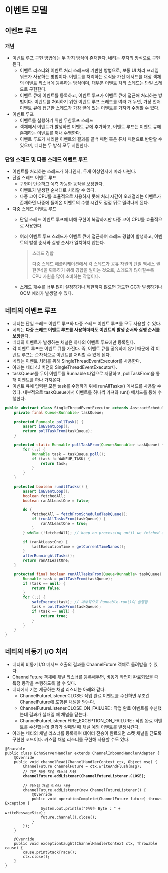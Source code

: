 # 이벤트 모델

## 이벤트 루프

### 개념

* 이벤트 루프 구현 방법에는 두 가지 방식이 존재한다. 네티는 후자의 방식으로 구현된다.
  * 이벤트 리스너와 이벤트 처리 스레드에 기반한 방법으로, 보통 UI 처리 프레임워크가 사용하는 방법이다. 이벤트를 처리하는 로직을 가진 메서드를 대상 객체의 이벤트 리스너에 등록하는 방식이며, 대부분 이벤트 처리 스레드는 단일 스레드로 구현한다.
  * 이벤트 큐에 이벤트를 등록하고, 이벤트 루프가 이벤트 큐에 접근해 처리하는 방법이다. 이벤트를 처리하기 위한 이벤트 루프 스레드를 여러 개 두면, 가장 먼저 이벤트 큐에 접근한 스레드가 가장 앞에 있는 이벤트를 가져와 수행할 수 있다.
* 이벤트 루프
  * 이벤트를 실행하기 위한 무한루프 스레드
  * 객체에서 이벤트가 발생하면 이벤트 큐에 추가하고, 이벤트 루프는 이벤트 큐에 존재하는 이벤트를 꺼내 수행한다.
  * 이벤트 루프가 처리한 이벤트의 결과를 콜백 패턴 혹은 퓨처 패턴으로 반환할 수 있으며, 네티는 두 방식 모두 지원한다.

### 단일 스레드 및 다중 스레드 이벤트 루프

* 이벤트를 처리하는 스레드가 하나인지, 두개 이상인지에 따라 나뉜다.
* 단일 스레드 이벤트 루프
  * 구현이 단순하고 예측 가능한 동작을 보장한다.
  * 이벤트가 발생한 순서대로 처리할 수 있다.
  * 다중 코어 CPU를 효율적으로 사용하지 못해 처리 시간이 오래걸리는 이벤트가 존재하면 나중에 들어온 이벤트의 수행 시간도 점점 뒤로 밀려나게 된다.
* 다중 스레드 이벤트 루프
  * 단일 스레드 이벤트 루프에 비해 구현이 복잡하지만 다중 코어 CPU를 효율적으로 사용한다.
  *   여러 이벤트 루프 스레드가 이벤트 큐에 접근하여 스레드 경합이 발생하고, 이벤트의 발생 순서와 실행 순서가 일치하지 않는다.

      > 스레드 경합
      >
      > 다중 스레드 애플리케이션에서 각 스레드가 공유 자원의 단일 액세스 권한(락)을 획득하기 위해 경합을 벌이는 것으로, 스레드가 많아질수록 CPU 자원을 많이 소비하는 작업이다.
  * 스레드 개수를 너무 많이 설정하거나 제한하지 않으면 과도한 GC가 발생하거나 OOM 에러가 발생할 수 있다.

## 네티의 이벤트 루프

* 네티는 단일 스레드 이벤트 루프와 다중 스레드 이벤트 루프를 모두 사용할 수 있다.
* 네티는 **다중 스레드 이벤트 루프를 사용하더라도 이벤트의 발생 순서와 실행 순서를 보장**한다.
* 네티의 이벤트가 발생하는 채널은 하나의 이벤트 루프에만 등록된다.&#x20;
* 각 이벤트 루프는 이벤트 큐를 가진다. 즉, 이벤트 큐를 공유하지 않기 때문에 각 이벤트 루프는 순차적으로 이벤트를 처리할 수 있게 된다.
* 네티는 이벤트 처리를 위해 SingleThreadEventExecutor를 사용한다.
* 아래는 네티 4.1 버전의 SingleThreadEventExecutor다.&#x20;
* taskQueue를 두어 이벤트를 Runnable 타입으로 저장하고, pollTaskFrom을 통해 이벤트를 하나 가져온다.
* 이벤트 큐에 입력된 모든 task를 수행하기 위해 runAllTasks() 메서드를 사용할 수 있다. 내부적으로 taskQueue에서 이벤트를 하나씩 가져와 run() 메서드를 통해 수행한다.

```java
public abstract class SingleThreadEventExecutor extends AbstractScheduledEventExecutor implements OrderedEventExecutor {
    private final Queue<Runnable> taskQueue;
    
    protected Runnable pollTask() {
        assert inEventLoop();
        return pollTaskFrom(taskQueue);
    }

    protected static Runnable pollTaskFrom(Queue<Runnable> taskQueue) {
        for (;;) {
            Runnable task = taskQueue.poll();
            if (task != WAKEUP_TASK) {
                return task;
            }
        }
    }
    
    protected boolean runAllTasks() {
        assert inEventLoop();
        boolean fetchedAll;
        boolean ranAtLeastOne = false;

        do {
            fetchedAll = fetchFromScheduledTaskQueue();
            if (runAllTasksFrom(taskQueue)) {
                ranAtLeastOne = true;
            }
        } while (!fetchedAll); // keep on processing until we fetched all scheduled tasks.

        if (ranAtLeastOne) {
            lastExecutionTime = getCurrentTimeNanos();
        }
        afterRunningAllTasks();
        return ranAtLeastOne;
    }

    protected final boolean runAllTasksFrom(Queue<Runnable> taskQueue) {
        Runnable task = pollTaskFrom(taskQueue);
        if (task == null) {
            return false;
        }
        for (;;) {
            safeExecute(task); // 내부적으로 Runnable.run()이 실행됨
            task = pollTaskFrom(taskQueue);
            if (task == null) {
                return true;
            }
        }
    }
}
```

## 네티의 비동기 I/O 처리

* 네티의 비동기 I/O 메서드 호출의 결과를 ChannelFuture 객체로 돌려받을 수 있다.
* ChannelFuture 객체에 채널 리스너를 등록해두면, 비동기 작업이 완료되었을 때 특정 동작을 수행하도록 할 수 있다.
* 네티에서 기본 제공하는 채널 리스너는 아래와 같다.
  * ChannelFutureListener.CLOSE: 작업 완료 이벤트를 수신하면 무조건 ChannelFuture에 포함된 채널을 닫는다.
  * ChannelFutureListener.CLOSE\_ON\_FAILURE : 작업 완료 이벤트를 수신했는데 결과가 실패일 때 채널을 닫는다.
  * ChannelFutureListener.FIRE\_EXCEPTION\_ON\_FAILURE : 작업 완료 이벤트를 수신했는데 결과가 실패일 때 채널 예외 이벤트를 발생시킨다.
* 아래는 네티의 채널 리스너를 등록하여 데이터 전송이 완료되면 소켓 채널을 닫도록 구현한 코드이다. 커스텀 채널 리스너를 구현해 사용할 수도 있다.

<pre class="language-java"><code class="lang-java">@Sharable
public class EchoServerHandler extends ChannelInboundHandlerAdapter {
    @Override
    public void channelRead(ChannelHandlerContext ctx, Object msg) {
        ChannelFuture channelFuture = ctx.writeAndFlush(msg);
        // 기본 제공 채널 리스너 사용
<strong>        channelFuture.addListener(ChannelFutureListener.CLOSE);
</strong>        
        // 커스텀 채널 리스너 사용
        channelFuture.addListener(new ChannelFutureListener() {
            @Override
            public void operationComplete(ChannelFuture future) throws Exception {
                System.out.println("전송한 Byte : " + writeMessageSize);
                future.channel().close();
            }
        });
    }

    @Override
    public void exceptionCaught(ChannelHandlerContext ctx, Throwable cause) {
        cause.printStackTrace();
        ctx.close();
    }
}
</code></pre>



